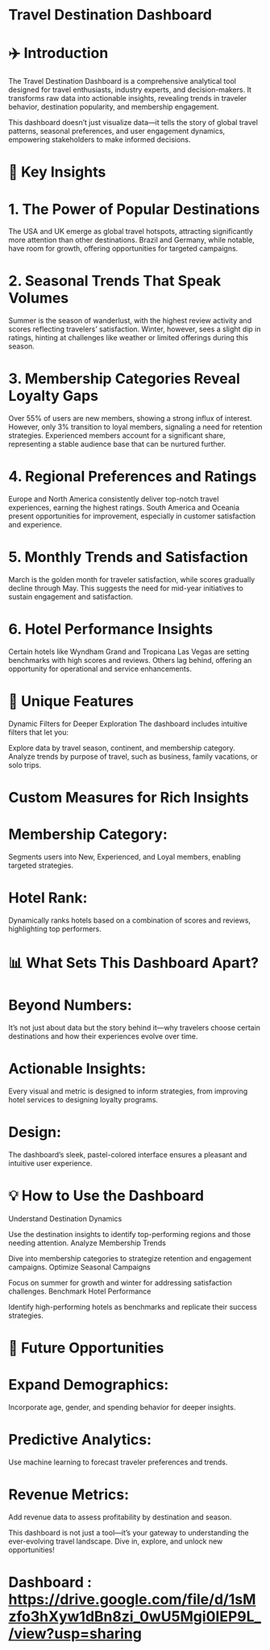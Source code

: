 # Travel Destination Dashboard
# ✈️ Introduction
The Travel Destination Dashboard is a comprehensive analytical tool designed for travel enthusiasts, industry experts, and decision-makers. It transforms raw data into actionable insights, revealing trends in traveler behavior, destination popularity, and membership engagement.

This dashboard doesn’t just visualize data—it tells the story of global travel patterns, seasonal preferences, and user engagement dynamics, empowering stakeholders to make informed decisions.

# 🌟 Key Insights
# 1.  The Power of Popular Destinations
The USA and UK emerge as global travel hotspots, attracting significantly more attention than other destinations.
Brazil and Germany, while notable, have room for growth, offering opportunities for targeted campaigns.
# 2. Seasonal Trends That Speak Volumes
Summer is the season of wanderlust, with the highest review activity and scores reflecting travelers’ satisfaction.
Winter, however, sees a slight dip in ratings, hinting at challenges like weather or limited offerings during this season.
# 3.  Membership Categories Reveal Loyalty Gaps
Over 55% of users are new members, showing a strong influx of interest. However, only 3% transition to loyal members, signaling a need for retention strategies.
Experienced members account for a significant share, representing a stable audience base that can be nurtured further.
# 4. Regional Preferences and Ratings
Europe and North America consistently deliver top-notch travel experiences, earning the highest ratings.
South America and Oceania present opportunities for improvement, especially in customer satisfaction and experience.
# 5. Monthly Trends and Satisfaction
March is the golden month for traveler satisfaction, while scores gradually decline through May.
This suggests the need for mid-year initiatives to sustain engagement and satisfaction.
# 6. Hotel Performance Insights
Certain hotels like Wyndham Grand and Tropicana Las Vegas are setting benchmarks with high scores and reviews.
Others lag behind, offering an opportunity for operational and service enhancements.
# 🧩 Unique Features
Dynamic Filters for Deeper Exploration
The dashboard includes intuitive filters that let you:

Explore data by travel season, continent, and membership category.
Analyze trends by purpose of travel, such as business, family vacations, or solo trips.

# Custom Measures for Rich Insights
# Membership Category: 
Segments users into New, Experienced, and Loyal members, enabling targeted strategies.
# Hotel Rank:
Dynamically ranks hotels based on a combination of scores and reviews, highlighting top performers.
# 📊 What Sets This Dashboard Apart?
# Beyond Numbers: 
It’s not just about data but the story behind it—why travelers choose certain destinations and how their experiences evolve over time.
# Actionable Insights: 
Every visual and metric is designed to inform strategies, from improving hotel services to designing loyalty programs.
#  Design:
The dashboard’s sleek, pastel-colored interface ensures a pleasant and intuitive user experience.
# 💡 How to Use the Dashboard
Understand Destination Dynamics

Use the destination insights to identify top-performing regions and those needing attention.
Analyze Membership Trends

Dive into membership categories to strategize retention and engagement campaigns.
Optimize Seasonal Campaigns

Focus on summer for growth and winter for addressing satisfaction challenges.
Benchmark Hotel Performance

Identify high-performing hotels as benchmarks and replicate their success strategies.

# 🚀  Future Opportunities
# Expand Demographics: 
Incorporate age, gender, and spending behavior for deeper insights.
# Predictive Analytics:
Use machine learning to forecast traveler preferences and trends.
# Revenue Metrics: 
Add revenue data to assess profitability by destination and season.

This dashboard is not just a tool—it’s your gateway to understanding the ever-evolving travel landscape. Dive in, explore, and unlock new opportunities!

# Dashboard : https://drive.google.com/file/d/1sMzfo3hXyw1dBn8zi_0wU5Mgi0IEP9L_/view?usp=sharing







